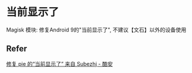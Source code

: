 # 当前显示了

Magisk 模块: 修复Android 9的"当前显示了", 不建议【文石】以外的设备使用

## Refer

[修复 pie 的“当前显示了” 来自 Subezhj - 酷安](https://www.coolapk1s.com/feed/8331331)